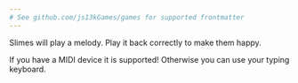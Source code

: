 ```yaml
---
# See github.com/js13kGames/games for supported frontmatter
---
```

Slimes will play a melody. Play it back correctly to make them happy.

If you have a MIDI device it is supported! Otherwise you can use your typing keyboard.